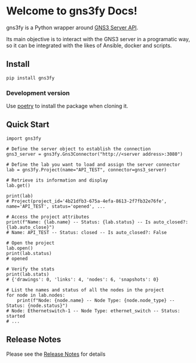 # Welcome to gns3fy Docs!

gns3fy is a Python wrapper around [GNS3 Server API](http://api.gns3.net/en/2.2/index.html).

Its main objective is to interact with the GNS3 server in a programatic way, so it can be integrated with the likes of Ansible, docker and scripts.

## Install

```
pip install gns3fy
```

### Development version

Use [poetry](https://github.com/sdispater/poetry) to install the package when cloning it.


## Quick Start

```
import gns3fy

# Define the server object to establish the connection
gns3_server = gns3fy.Gns3Connector("http://<server address>:3080")

# Define the lab you want to load and assign the server connector
lab = gns3fy.Project(name="API_TEST", connector=gns3_server)

# Retrieve its information and display
lab.get()

print(lab)
# Project(project_id='4b21dfb3-675a-4efa-8613-2f7fb32e76fe', name='API_TEST', status='opened', ...

# Access the project attributes
print(f"Name: {lab.name} -- Status: {lab.status} -- Is auto_closed?: {lab.auto_close}")
# Name: API_TEST -- Status: closed -- Is auto_closed?: False

# Open the project
lab.open()
print(lab.status)
# opened

# Verify the stats
print(lab.stats)
# {'drawings': 0, 'links': 4, 'nodes': 6, 'snapshots': 0}

# List the names and status of all the nodes in the project
for node in lab.nodes:
    print(f"Node: {node.name} -- Node Type: {node.node_type} -- Status: {node.status}")
# Node: Ethernetswitch-1 -- Node Type: ethernet_switch -- Status: started
# ...
```

## Release Notes

Please see the [Release Notes](changelog.md) for details
